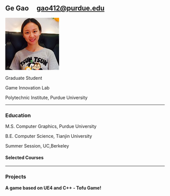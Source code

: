 ## Ge Gao                       gao412@purdue.edu
![fay067](gao.jpg)  

Graduate Student

Game Innovation Lab

Polytechnic Institute, Purdue University

-----------------------------------------------------------------------------------------------
### Education

M.S. Computer Graphics, Purdue University

B.E. Computer Science, Tianjin University

Summer Session, UC,Berkeley

#### Selected Courses

-----------------------------------------------------------------------------------------------
### Projects
 
**A game based on UE4 and C++ - Tofu Game!**



